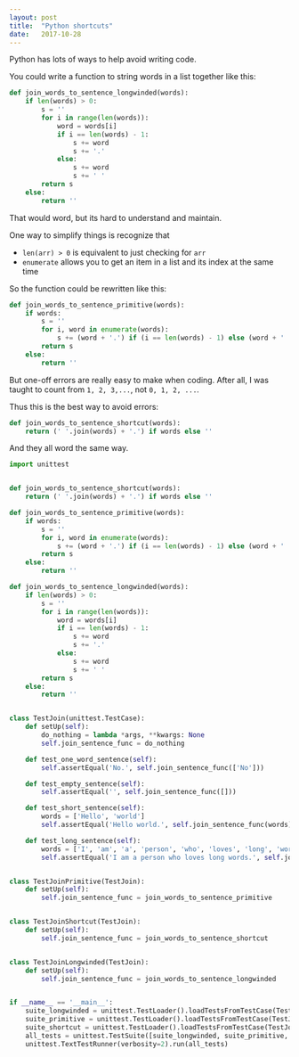 ```yaml
---
layout: post
title:  "Python shortcuts"
date:   2017-10-28
---
```


Python has lots of ways to help avoid writing code.

You could write a function to string words in a list together like this:

```py
def join_words_to_sentence_longwinded(words):
    if len(words) > 0:
        s = ''
        for i in range(len(words)):
            word = words[i]
            if i == len(words) - 1:
                s += word
                s += '.'
            else:
                s += word
                s += ' '
        return s
    else:
        return ''
```

That would word, but its hard to understand and maintain.

One way to simplify things is recognize that
* `len(arr) > 0` is equivalent to just checking for `arr`
* `enumerate` allows you to get an item in a list and its index at the same time

So the function could be rewritten like this:
```py
def join_words_to_sentence_primitive(words):
    if words:
        s = ''
        for i, word in enumerate(words):
            s += (word + '.') if (i == len(words) - 1) else (word + ' ')
        return s
    else:
        return ''
```

But one-off errors are really easy to make when coding.
After all, I was taught to count from `1, 2, 3,...`, not `0, 1, 2, ...`.

Thus this is the best way to avoid errors:
```py
def join_words_to_sentence_shortcut(words):
    return (' '.join(words) + '.') if words else ''
```

And they all word the same way.

```py
import unittest


def join_words_to_sentence_shortcut(words):
    return (' '.join(words) + '.') if words else ''

def join_words_to_sentence_primitive(words):
    if words:
        s = ''
        for i, word in enumerate(words):
            s += (word + '.') if (i == len(words) - 1) else (word + ' ')
        return s
    else:
        return ''

def join_words_to_sentence_longwinded(words):
    if len(words) > 0:
        s = ''
        for i in range(len(words)):
            word = words[i]
            if i == len(words) - 1:
                s += word
                s += '.'
            else:
                s += word
                s += ' '
        return s
    else:
        return ''


class TestJoin(unittest.TestCase):
    def setUp(self):
        do_nothing = lambda *args, **kwargs: None
        self.join_sentence_func = do_nothing

    def test_one_word_sentence(self):
        self.assertEqual('No.', self.join_sentence_func(['No']))

    def test_empty_sentence(self):
        self.assertEqual('', self.join_sentence_func([]))

    def test_short_sentence(self):
        words = ['Hello', 'world']
        self.assertEqual('Hello world.', self.join_sentence_func(words))

    def test_long_sentence(self):
        words = ['I', 'am', 'a', 'person', 'who', 'loves', 'long', 'words']
        self.assertEqual('I am a person who loves long words.', self.join_sentence_func(words))


class TestJoinPrimitive(TestJoin):
    def setUp(self):
        self.join_sentence_func = join_words_to_sentence_primitive


class TestJoinShortcut(TestJoin):
    def setUp(self):
        self.join_sentence_func = join_words_to_sentence_shortcut


class TestJoinLongwinded(TestJoin):
    def setUp(self):
        self.join_sentence_func = join_words_to_sentence_longwinded


if __name__ == '__main__':
    suite_longwinded = unittest.TestLoader().loadTestsFromTestCase(TestJoinLongwinded)
    suite_primitive = unittest.TestLoader().loadTestsFromTestCase(TestJoinPrimitive)
    suite_shortcut = unittest.TestLoader().loadTestsFromTestCase(TestJoinShortcut)
    all_tests = unittest.TestSuite([suite_longwinded, suite_primitive, suite_shortcut])
    unittest.TextTestRunner(verbosity=2).run(all_tests)
```










